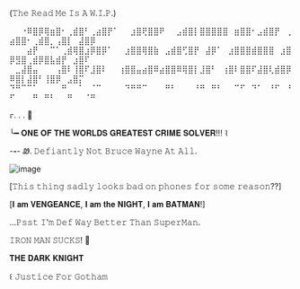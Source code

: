 (𝚃𝚑𝚎 𝚁𝚎𝚊𝚍 𝙼𝚎 𝙸𝚜  𝙰  𝚆.𝙸.𝙿.)


⠀⠀⠐⠿⣿⡿⢿⣶⣿⠂⢀⣾⣿⠃⢀⣴⣿⡟⠁⠀⠀⣰⣿⢟⣿⣿⠟⠀⠀⣠⣾⣿⡇⣿⣿⣿⣿⣿⠀⣶⣿⣿⠂⣠⣾⣿⡟⠀⢀⣴⣿⣿⠂⢀⣾⣿⡀⢠⣿⡇⠀⣼⣿⡿
⠀⠀⠀⣴⡟⠀⠀⠉⠁⢀⣾⢿⣿⣰⡿⣿⡿⠁⠀⠀⣰⣿⣿⢿⣿⣷⠀⣠⣾⣿⢋⣿⡟⠀⣼⡿⠁⠀⣰⣿⣿⣿⣾⣿⣿⣿⠀⣰⣿⡿⣻⣿⢀⣾⡿⣿⣧⣾⡟⠀⣰⣿⠏⠀
⠀⣀⣼⣿⣤⠀⠀⠀⢠⣿⠇⢸⣿⠏⣸⣿⠇⠀⠀⢰⣿⣿⣤⣴⣿⠿⣴⣿⣿⠿⢿⣿⡇⣸⣿⠃⠀⢰⣿⠇⣿⣿⠏⣼⣿⢇⣾⣿⡿⠿⣿⡇⣼⣿⠃⢸⣿⡿⠀⣠⣿⡍⠀⠀
⠙⠛⠉⠉⠁⠀⠀⠀⠀⠛⠀⠀⠁⠀⠈⠉⠀⠀⠀⠀⠙⠛⠛⠉⠀⠀⠀⠛⠃⠀⠀⠀⠘⠛⠀⠛⠃⠀⠀⠉⠋⠀⠙⠁⠀⠘⠋⠀⠘⠋⠀⠀⠀⠛⠀⠛⠃⠀⠀⠛⠀⠀⠈⠛


೯.  .    . 🦇


╰━ 𝐎𝐍𝐄 𝐎𝐅 𝐓𝐇𝐄 𝐖𝐎𝐑𝐋𝐃𝐒 𝐆𝐑𝐄𝐀𝐓𝐄𝐒𝐓 𝐂𝐑𝐈𝐌𝐄 𝐒𝐎𝐋𝐕𝐄𝐑!!! ⌇

 _-__-__-_
Ꮺ. 𝙳𝚎𝚏𝚒𝚊𝚗𝚝𝚕𝚢 𝙽𝚘𝚝 𝙱𝚛𝚞𝚌𝚎 𝚆𝚊𝚢𝚗𝚎 𝙰𝚝 𝙰𝚕𝚕. 


![image](https://github.com/user-attachments/assets/ffdfae72-af2d-499e-a618-b8f56e5277eb)



[𝚃𝚑𝚒𝚜 𝚝𝚑𝚒𝚗𝚐 𝚜𝚊𝚍𝚕𝚢 𝚕𝚘𝚘𝚔𝚜 𝚋𝚊𝚍 𝚘𝚗 𝚙𝚑𝚘𝚗𝚎𝚜 𝚏𝚘𝚛 𝚜𝚘𝚖𝚎 𝚛𝚎𝚊𝚜𝚘𝚗??]


[𝐈 𝐚𝐦 𝐕𝐄𝐍𝐆𝐄𝐀𝐍𝐂𝐄, 𝐈 𝐚𝐦 𝐭𝐡𝐞 𝐍𝐈𝐆𝐇𝐓, 𝐈 𝐚𝐦 𝐁𝐀𝐓𝐌𝐀𝐍!]



...𝙿𝚜𝚜𝚝 𝙸'𝚖 𝙳𝚎𝚏 𝚆𝚊𝚢 𝙱𝚎𝚝𝚝𝚎𝚛 𝚃𝚑𝚊𝚗 𝚂𝚞𝚙𝚎𝚛𝙼𝚊𝚗.



𝙸𝚁𝙾𝙽 𝙼𝙰𝙽 𝚂𝚄𝙲𝙺𝚂! 🦇





𝐓𝐇𝐄 𝐃𝐀𝐑𝐊 𝐊𝐍𝐈𝐆𝐇𝐓



꒰ 𝙹𝚞𝚜𝚝𝚒𝚌𝚎 𝙵𝚘𝚛 𝙶𝚘𝚝𝚑𝚊𝚖

